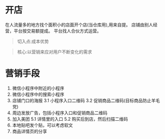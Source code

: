 # 开店
在人流量多的地方找个面积小的店面开个店(当仓库用),用来自提。
店铺由别人经营，平台按交易额提成。
平台找人合伙方式运营。

> 切入点:成本优势

> 核心:以营销来应对用户不断变化的需求

# 营销手段
1. 微信小程序中附近的小程序
2. 微信小程序中的搜索小程序
3. 店铺门口的海报
	3.1 小程序入口二维码
	3.2 促销商品二维码(目标商品防止羊毛党)
4. 周边发放广告，包括小程序入口和促销商品二维码
5. 加入美团
	5.1 详情里的入口
	5.2 购买后到店，然后扫描二维码
6. 本地贴吧发个贴，可以考虑软文
7. 商品详情页的分享

